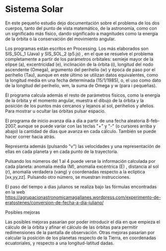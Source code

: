 # Sistema Solar
En este pequeño estudio dejo documentación sobre el problema de los dos cuerpos, tanto del punto de vista matemático,
de la astronomía, como con un significado más físico, dando significado a magnitudes como la energía de la órbita o
la conservación del movimiento angular.

Los programas están escritos en Processing. Los más elaborados son SIS_SOL_1 (Java) y SIS_SOL_2 (p5.js) , en el que se resuelve
el problema completamente a partir de los parámetros orbitales: semieje mayor de la elipse (a), excentricidad (e), 
inclinación de la órbita (i), longitud del nodo ascendente (Omega), argumento del perihelio (w) y época de paso por
el perihelio (Tau), aunque en este último se utilizan datos equivalentes, como la longitud media en una fecha determinada
(15/1/1985), o, el uso como dato de la longitud del perihelio, wm, la suma de Omega y w (para i pequeñas).

El programa calcula además el resto de parámetros físicos, como la energía de la órbita y el momento angular, muestra el
dibujo de la órbita y la posición de los puntos más cercanos y lejanos al sol, perihelios y afelios. Para mostrar u 
ocultar las órbitas pulsar espacio.

El programa de inicio avanza día a día a partir de una fecha aleatoria 8-feb-2007, aunque se puede variar con las teclas
"+" y "-" (o cursores arriba y abajo) la cantidad de días que avanza en cada cálculo. También se puede hacer correr hacia
atrás.

Representa además (pulsando "v") las velocidades y una representación de ellas en cada planeta y en cada punto de la 
trayectoria. 

Pulsando los números del 1 al 4 puede verse la información calculada por cada planeta: anomalía media (M), anomalía excéntrica
(E) , distancia al sol (r), anomalía verdadera (vang) y coordenadas respecto a la eclíptica [xx,yy,zz]. Pulsando otro
número, se muestran instrucciones.

El paso del tiempo a dias julianos se realiza bajo las fórmulas encontradas en la web 
https://agrupacionastronomicamagallanes.wordpress.com/experimento-de-eratostenes/conversion-de-fecha-a-dia-juliano/

Posibles mejoras

Las posibles mejoras pasarían por poder introducir el día en que empieza el cálculo de la órbita y afinar el cálculo 
de las órbitas para permitir redimensiones de la pantalla de observación. Otras mejoras pasarían por calcular la posición
de los planetas respecto de la Tierra, en coordenadas ecuatoriales, y respecto a una longitud-latitud dadas.
